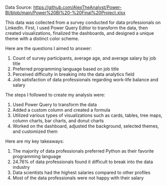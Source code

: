 Data Source: https://github.com/AlexTheAnalyst/Power-BI/blob/main/Power%20BI%20-%20Final%20Project.xlsx

This data was collected from a survey conducted for data professionals on LinkedIn. First, I used Power Query Editor to transform the data, then created visualizations, finalized the dashboards, and designed a unique theme with a distinct color scheme.

Here are the questions I aimed to answer:

1.	Count of survey participants, average age, and average salary by job title
2.	Preferred programming language based on job title
3.	Perceived difficulty in breaking into the data analytics field
4.	Job satisfaction of data professionals regarding work-life balance and salary

   
The steps I followed to create my analysis were:

1.	Used Power Query to transform the data
2.	Added a custom column and created a formula
3.	Utilized various types of visualizations such as cards, tables, tree maps, column charts, bar charts, and donut charts
4.	Worked on the dashboard, adjusted the background, selected themes, and customized them

   
Here are my key takeaways:

1.	The majority of data professionals preferred Python as their favorite programming language
2.	24.76% of data professionals found it difficult to break into the data industry
3.	Data scientists had the highest salaries compared to other profiles
4.	Most of the data professionals were not happy with their salary
